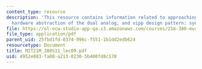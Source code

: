 ```yaml
---
content_type: resource
description: 'This resource contains information related to approaching an improvisation,
  hardware abstraction of the dual analog, and vipp design pattern: synth square.'
file: https://ol-ocw-studio-app-qa.s3.amazonaws.com/courses/21m-380-music-and-technology-live-electronics-performance-practices-spring-2011/4952e083fa08a21302305b400fd8c170_MIT21M_380S11_lec09.pdf
file_type: application/pdf
parent_uid: 25fbd1fd-0374-996c-f551-1b1dd2edb624
resourcetype: Document
title: MIT21M_380S11_lec09.pdf
uid: 4952e083-fa08-a213-0230-5b400fd8c170
---
```

